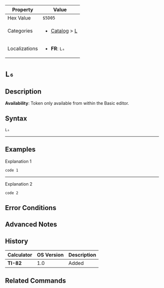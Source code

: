 | Property      | Value |
|---------------|-------|
| Hex Value     | `$5D05`|
| Categories    | <ul><li>[Catalog](<../categories/Catalog.md>) > [L](<../categories/Catalog.md#L>)</li></ul> |
| Localizations | <ul><li><b>FR</b>: `L₆`</li></ul> |

# `L₆`

## Description



<b>Availability</b>: Token only available from within the Basic editor.

## Syntax
`L₆`

<hr>

## Examples

Explanation 1
```ti-basic
code 1
```
---
Explanation 2
```ti-basic
code 2
```

## Error Conditions


## Advanced Notes


## History
| Calculator | OS Version | Description |
|------------|------------|-------------|
| <b>TI-82</b> | 1.0 | Added

## Related Commands

    